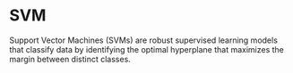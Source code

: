 # SVM
Support Vector Machines (SVMs) are robust supervised learning models that classify data by identifying the optimal hyperplane that maximizes the margin between distinct classes.
